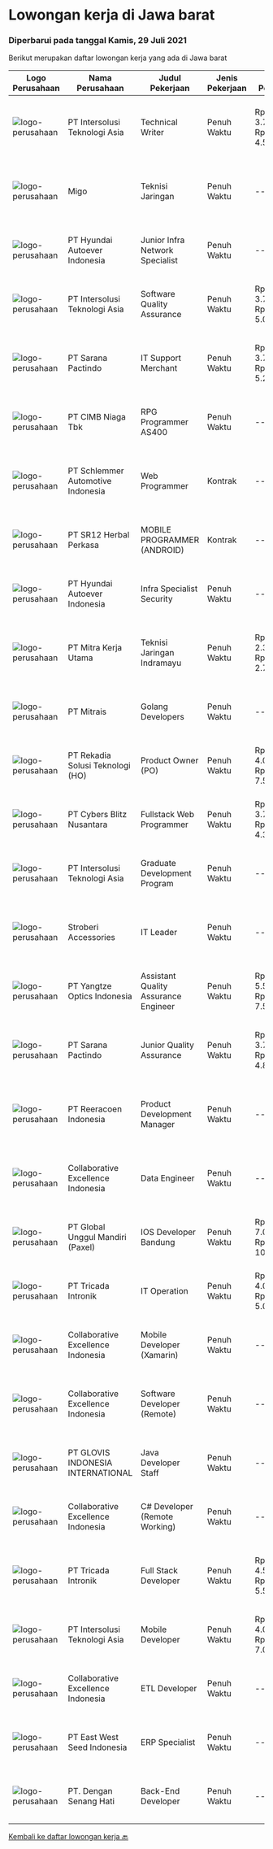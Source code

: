 
  # Lowongan kerja di Jawa barat

  ### Diperbarui pada tanggal Kamis, 29 Juli 2021

  Berikut merupakan daftar lowongan kerja yang ada di Jawa barat

  |Logo Perusahaan | Nama Perusahaan | Judul Pekerjaan | Jenis Pekerjaan | Gaji Pekerjaan | Lokasi | Deskripsi | Tanggal diunggah | Pranala |
  | -------------- | --------------- | --------------- | --------- | --------- | -------------- | ------- | ----------- | ----------- |
  |![logo-perusahaan](https://image-service-cdn.seek.com.au/f715d3e393651de2fe5a9214d72612dd30f629b2/ee4dce1061f3f616224767ad58cb2fc751b8d2dc)|PT Intersolusi Teknologi Asia|Technical Writer|Penuh Waktu|Rp. 3.750.000-Rp. 4.500.000|Bandung|Responsibilities : Work with internal team to understand product documentation requirements. Deliver strong documents that fulfil company standards....|Rabu, 28 Juli 2021|https://www.jobstreet.co.id/id/job/technical-writer-3587279?token=0~c963a41a-29c6-486c-8ccb-10d07fd5f538&sectionRank=1&jobId=jobstreet-id-job-3587279|
|![logo-perusahaan](https://image-service-cdn.seek.com.au/fc0eae7ab5ca75a25a9be9b915b6e05eeaeeb1b9/ee4dce1061f3f616224767ad58cb2fc751b8d2dc)|Migo|Teknisi Jaringan|Penuh Waktu|---|Cirebon|Gambaran Pekerjaan Tim Operations Migo memiliki misi untuk menghadirkan Migo Download Station (MDS) yang berkualitas dan menyiapkannya hingga dapat...|Rabu, 28 Juli 2021|https://www.jobstreet.co.id/id/job/teknisi-jaringan-11211133/origin/ph?token=0~c963a41a-29c6-486c-8ccb-10d07fd5f538&sectionRank=2&jobId=jobstreet-ph-job-11211133|
|![logo-perusahaan](https://image-service-cdn.seek.com.au/6b27c1b5e1627dbb544ef316ebb60f2e612d82bc/ee4dce1061f3f616224767ad58cb2fc751b8d2dc)|PT Hyundai Autoever Indonesia|Junior Infra Network Specialist|Penuh Waktu|---|Bekasi|Purpose of PositionSupports and managed network. Analyze, resolves and reports on network issues. Must be able to weigh business against the need for...|Rabu, 28 Juli 2021|https://www.jobstreet.co.id/id/job/junior-infra-network-specialist-3586993?token=0~c963a41a-29c6-486c-8ccb-10d07fd5f538&sectionRank=3&jobId=jobstreet-id-job-3586993|
|![logo-perusahaan](https://image-service-cdn.seek.com.au/f715d3e393651de2fe5a9214d72612dd30f629b2/ee4dce1061f3f616224767ad58cb2fc751b8d2dc)|PT Intersolusi Teknologi Asia|Software Quality Assurance|Penuh Waktu|Rp. 3.750.000-Rp. 5.000.000|Bandung|Responsibilities: Conducting software testing process. Provide feedback for any software issue. Ensure the delivery of high quality software. In...|Rabu, 28 Juli 2021|https://www.jobstreet.co.id/id/job/software-quality-assurance-3587300?token=0~c963a41a-29c6-486c-8ccb-10d07fd5f538&sectionRank=4&jobId=jobstreet-id-job-3587300|
|![logo-perusahaan](https://image-service-cdn.seek.com.au/98982338245954acade7338ecccff8adaf4bc449/ee4dce1061f3f616224767ad58cb2fc751b8d2dc)|PT Sarana Pactindo|IT Support Merchant|Penuh Waktu|Rp. 3.750.000-Rp. 5.250.000|Bandung|Persyaratan :  Lulusan SMK/D3 (Rekayasa Perangkat Lunak/Informatika sederajat sesuai dengan bidang IT) Terbiasa menggunakan OS Linux ( minimal Ubuntu...|Selasa, 27 Juli 2021|https://www.jobstreet.co.id/id/job/it-support-merchant-3586206?token=0~c963a41a-29c6-486c-8ccb-10d07fd5f538&sectionRank=5&jobId=jobstreet-id-job-3586206|
|![logo-perusahaan](https://image-service-cdn.seek.com.au/2c6f6f12cb15b08239744ca7630b97fee07e84ce/ee4dce1061f3f616224767ad58cb2fc751b8d2dc)|PT CIMB Niaga Tbk|RPG Programmer AS400|Penuh Waktu|---|Jakarta Raya|Job Description: Create new program and modification as required by business unit Prepare system solution on root cause as preventive action Create...|Rabu, 28 Juli 2021|https://www.jobstreet.co.id/id/job/rpg-programmer-as400-3580663?token=0~c963a41a-29c6-486c-8ccb-10d07fd5f538&sectionRank=6&jobId=jobstreet-id-job-3580663|
|![logo-perusahaan](https://image-service-cdn.seek.com.au/9ef84087f3db8f85599df720466b54b0643f6a4a/ee4dce1061f3f616224767ad58cb2fc751b8d2dc)|PT Schlemmer Automotive Indonesia|Web Programmer|Kontrak|---|Cikarang|18-25 tahun Min D3/S1 1 year experience Pernah mengembangkan aplikasi web Familiar dengan codeigniter Mengerti manajemen database Paham javascript,...|Rabu, 28 Juli 2021|https://www.jobstreet.co.id/id/job/web-programmer-3587838?token=0~c963a41a-29c6-486c-8ccb-10d07fd5f538&sectionRank=7&jobId=jobstreet-id-job-3587838|
|![logo-perusahaan](https://image-service-cdn.seek.com.au/22049e20562d96d0e6f3a7839a4780900a5cbbf5/ee4dce1061f3f616224767ad58cb2fc751b8d2dc)|PT SR12 Herbal Perkasa|MOBILE PROGRAMMER (ANDROID)|Kontrak|---|Bogor|Deskripsi pekerjaan:- Membuat aplikasi mobile berbasis android- Menyelesaikan tugas pembuatan program sesuai dengan target waktu yang disepakati.-...|Rabu, 28 Juli 2021|https://www.jobstreet.co.id/id/job/mobile-programmer-android-3576929?token=0~c963a41a-29c6-486c-8ccb-10d07fd5f538&sectionRank=8&jobId=jobstreet-id-job-3576929|
|![logo-perusahaan](https://image-service-cdn.seek.com.au/6b27c1b5e1627dbb544ef316ebb60f2e612d82bc/ee4dce1061f3f616224767ad58cb2fc751b8d2dc)|PT Hyundai Autoever Indonesia|Infra Specialist Security|Penuh Waktu|---|Bekasi|PURPOSE of POSITIONParticipate and manage in all aspects of information and network security including intrusion detection, incident response,...|Rabu, 28 Juli 2021|https://www.jobstreet.co.id/id/job/infra-specialist-security-3586991?token=0~c963a41a-29c6-486c-8ccb-10d07fd5f538&sectionRank=9&jobId=jobstreet-id-job-3586991|
|![logo-perusahaan](https://image-service-cdn.seek.com.au/69d81c490d2371642ca2c0cace747efd527541cf/ee4dce1061f3f616224767ad58cb2fc751b8d2dc)|PT Mitra Kerja Utama|Teknisi Jaringan Indramayu|Penuh Waktu|Rp. 2.300.000-Rp. 2.700.000|Jawa Barat|WE'RE HIRING TEKNISI FIBER OPTIC !PT. Mitra Kerja Utama merupakan perusahaan yang bergerak di bidang Recruitment Consultant, saat ini salah satu klien...|Selasa, 27 Juli 2021|https://www.jobstreet.co.id/id/job/teknisi-jaringan-indramayu-3585980?token=0~c963a41a-29c6-486c-8ccb-10d07fd5f538&sectionRank=10&jobId=jobstreet-id-job-3585980|
|![logo-perusahaan](https://image-service-cdn.seek.com.au/969b0c47f133a1e0155056a5d964c63953dd6304/ee4dce1061f3f616224767ad58cb2fc751b8d2dc)|PT Mitrais|Golang Developers|Penuh Waktu|---|Bali|Build your Career with Mitrais!We're looking for experienced Golang Developers to be part of our team. What will you be doing? Liaising with...|Rabu, 28 Juli 2021|https://www.jobstreet.co.id/id/job/golang-developers-3587780?token=0~c963a41a-29c6-486c-8ccb-10d07fd5f538&sectionRank=11&jobId=jobstreet-id-job-3587780|
|![logo-perusahaan](https://image-service-cdn.seek.com.au/78cefd5626a4f4ca4b72f03201679d311ed78d3c/ee4dce1061f3f616224767ad58cb2fc751b8d2dc)|PT Rekadia Solusi Teknologi (HO)|Product Owner (PO)|Penuh Waktu|Rp. 4.000.000-Rp. 7.500.000|Bandung|Job Description: Responsible for running the project according to the timeline, budget &amp; scope of work Responsible for providing satisfactory...|Selasa, 27 Juli 2021|https://www.jobstreet.co.id/id/job/product-owner-po-3586412?token=0~c963a41a-29c6-486c-8ccb-10d07fd5f538&sectionRank=12&jobId=jobstreet-id-job-3586412|
|![logo-perusahaan](https://image-service-cdn.seek.com.au/3e2e4c4d4c011dd17580433620f560a3a0047aca/ee4dce1061f3f616224767ad58cb2fc751b8d2dc)|PT Cybers Blitz Nusantara|Fullstack Web Programmer|Penuh Waktu|Rp. 3.700.000-Rp. 4.300.000|Bandung|Persyaratan: Minimal lulusan SMK atau sederajat Menguasai bahasa pemrograman PHP Menguasai Framework PHP YII/CI/Laravel lebih diutamakan Menguasai...|Rabu, 28 Juli 2021|https://www.jobstreet.co.id/id/job/fullstack-web-programmer-3575927?token=0~c963a41a-29c6-486c-8ccb-10d07fd5f538&sectionRank=13&jobId=jobstreet-id-job-3575927|
|![logo-perusahaan](https://image-service-cdn.seek.com.au/f715d3e393651de2fe5a9214d72612dd30f629b2/ee4dce1061f3f616224767ad58cb2fc751b8d2dc)|PT Intersolusi Teknologi Asia|Graduate Development Program|Penuh Waktu|---|Bandung|RESPONSIBILITIES: Will be train as developer for 3 or 4 months. REQUIREMENTS: Candidate must possess at least Diploma, Bachelor's Degree in Computer...|Rabu, 28 Juli 2021|https://www.jobstreet.co.id/id/job/graduate-development-program-3587168?token=0~c963a41a-29c6-486c-8ccb-10d07fd5f538&sectionRank=14&jobId=jobstreet-id-job-3587168|
|![logo-perusahaan](https://image-service-cdn.seek.com.au/a820a4ec18fa700b64dd07ed5de8304c789110ae/ee4dce1061f3f616224767ad58cb2fc751b8d2dc)|Stroberi Accessories|IT Leader|Penuh Waktu|---|Bandung|Deskripsi pekerjaan :-   Melakukan maintanance dan adminitrasi software &amp; hardware.-   Melakukan maintenance jaringan internet dan berkoordinasi...|Selasa, 27 Juli 2021|https://www.jobstreet.co.id/id/job/it-leader-3586389?token=0~c963a41a-29c6-486c-8ccb-10d07fd5f538&sectionRank=15&jobId=jobstreet-id-job-3586389|
|![logo-perusahaan](https://image-service-cdn.seek.com.au/752a6006745eaede66455386f7757e7d2ab4aa46/ee4dce1061f3f616224767ad58cb2fc751b8d2dc)|PT Yangtze Optics Indonesia|Assistant Quality Assurance Engineer|Penuh Waktu|Rp. 5.500.000-Rp. 7.500.000|Karawang|Requirement : Age maximum 30 Years old Having Education in Bachelor, major : science or equivalent Experience at least 2 years as Quality staff/...|Selasa, 27 Juli 2021|https://www.jobstreet.co.id/id/job/assistant-quality-assurance-engineer-3586716?token=0~c963a41a-29c6-486c-8ccb-10d07fd5f538&sectionRank=16&jobId=jobstreet-id-job-3586716|
|![logo-perusahaan](https://image-service-cdn.seek.com.au/98982338245954acade7338ecccff8adaf4bc449/ee4dce1061f3f616224767ad58cb2fc751b8d2dc)|PT Sarana Pactindo|Junior Quality Assurance|Penuh Waktu|Rp. 3.750.000-Rp. 4.875.000|Bandung|Kandidat harus memiliki setidaknya Gelar Sarjana di Ilmu Komputer/Teknologi Informasi atau setara. Setidaknya memiliki 1 tahun pengalaman dalam bidang...|Senin, 26 Juli 2021|https://www.jobstreet.co.id/id/job/junior-quality-assurance-3585159?token=0~c963a41a-29c6-486c-8ccb-10d07fd5f538&sectionRank=17&jobId=jobstreet-id-job-3585159|
|![logo-perusahaan](https://image-service-cdn.seek.com.au/937201ecb5f79152c7101de1a55ef90302a01e10/ee4dce1061f3f616224767ad58cb2fc751b8d2dc)|PT Reeracoen Indonesia|Product Development Manager|Penuh Waktu|---|Jakarta Selatan|ENGINEERING MANAGER - PRODUCT DEVELOPMENT (JAKARTA) [49780] COMPANY CATEGORY : IT/Financial Technology JOB SUMMARY : Set high level technical...|Selasa, 27 Juli 2021|https://www.jobstreet.co.id/id/job/product-development-manager-3586133?token=0~c963a41a-29c6-486c-8ccb-10d07fd5f538&sectionRank=18&jobId=jobstreet-id-job-3586133|
|![logo-perusahaan](https://image-service-cdn.seek.com.au/7145b1ba6bc0dbd678e2bf86d776dd2b1b9b81f6/ee4dce1061f3f616224767ad58cb2fc751b8d2dc)|Collaborative Excellence Indonesia|Data Engineer|Penuh Waktu|---|Bali|Job Description Develops or modifies data models, ETL processes, and BI tool solutions Ensures appropriate documentation for all development and...|Rabu, 28 Juli 2021|https://www.jobstreet.co.id/id/job/data-engineer-3587388?token=0~c963a41a-29c6-486c-8ccb-10d07fd5f538&sectionRank=19&jobId=jobstreet-id-job-3587388|
|![logo-perusahaan](https://image-service-cdn.seek.com.au/994a9ba0c6e2c59882142c289c76b46236980b37/ee4dce1061f3f616224767ad58cb2fc751b8d2dc)|PT Global Unggul Mandiri (Paxel)|IOS Developer Bandung|Penuh Waktu|Rp. 7.000.000-Rp. 10.000.000|Bandung|Competencies: Ios Programming , Xcode, Swift Familiar with Git is a must  Maps and GeoLocation API/Library service is a plus Attributes: Excellent...|Rabu, 28 Juli 2021|https://www.jobstreet.co.id/id/job/ios-developer-bandung-3577129?token=0~c963a41a-29c6-486c-8ccb-10d07fd5f538&sectionRank=20&jobId=jobstreet-id-job-3577129|
|![logo-perusahaan](https://image-service-cdn.seek.com.au/f59ae2c18bc86d08afe0fb5316a394830659e2c6/ee4dce1061f3f616224767ad58cb2fc751b8d2dc)|PT Tricada Intronik|IT Operation|Penuh Waktu|Rp. 4.000.000-Rp. 5.000.000|Jakarta Raya|Responsibility: You will be responsible to provide technical support and maintain products’ on customer’s site. Your work hours will be based on...|Senin, 26 Juli 2021|https://www.jobstreet.co.id/id/job/it-operation-3585691?token=0~c963a41a-29c6-486c-8ccb-10d07fd5f538&sectionRank=21&jobId=jobstreet-id-job-3585691|
|![logo-perusahaan](https://image-service-cdn.seek.com.au/7145b1ba6bc0dbd678e2bf86d776dd2b1b9b81f6/ee4dce1061f3f616224767ad58cb2fc751b8d2dc)|Collaborative Excellence Indonesia|Mobile Developer (Xamarin)|Penuh Waktu|---|Jakarta Raya|Responsibilities: Capable of understanding and delivering development according to plan Understanding software development lifecycle, solution,...|Rabu, 28 Juli 2021|https://www.jobstreet.co.id/id/job/mobile-developer-xamarin-3587938?token=0~c963a41a-29c6-486c-8ccb-10d07fd5f538&sectionRank=22&jobId=jobstreet-id-job-3587938|
|![logo-perusahaan](https://image-service-cdn.seek.com.au/7145b1ba6bc0dbd678e2bf86d776dd2b1b9b81f6/ee4dce1061f3f616224767ad58cb2fc751b8d2dc)|Collaborative Excellence Indonesia|Software Developer (Remote)|Penuh Waktu|---|Jawa Timur|Responsibilities: Work with Product Management and Products Engineering teams to design, develop, maintain and enhance web-based and mobile-based...|Rabu, 28 Juli 2021|https://www.jobstreet.co.id/id/job/software-developer-remote-3587937?token=0~c963a41a-29c6-486c-8ccb-10d07fd5f538&sectionRank=23&jobId=jobstreet-id-job-3587937|
|![logo-perusahaan](https://image-service-cdn.seek.com.au/e35e7c3a627095e1a7c64ac0e76ddcdaa7bf2520/ee4dce1061f3f616224767ad58cb2fc751b8d2dc)|PT GLOVIS INDONESIA INTERNATIONAL|Java Developer Staff|Penuh Waktu|---|Cikarang|Responsibilities: Execute full Software Development Life Cycle (SDLC) Develop flowcharts, layouts and documentation to identify requirements and...|Rabu, 28 Juli 2021|https://www.jobstreet.co.id/id/job/java-developer-staff-3580573?token=0~c963a41a-29c6-486c-8ccb-10d07fd5f538&sectionRank=24&jobId=jobstreet-id-job-3580573|
|![logo-perusahaan](https://image-service-cdn.seek.com.au/7145b1ba6bc0dbd678e2bf86d776dd2b1b9b81f6/ee4dce1061f3f616224767ad58cb2fc751b8d2dc)|Collaborative Excellence Indonesia|C# Developer (Remote Working)|Penuh Waktu|---|Jakarta Raya|Responsibilities: Design, coding, and testing of modules for various components of our product framework Capable of understanding and delivering...|Rabu, 28 Juli 2021|https://www.jobstreet.co.id/id/job/c-developer-remote-working-3587383?token=0~c963a41a-29c6-486c-8ccb-10d07fd5f538&sectionRank=25&jobId=jobstreet-id-job-3587383|
|![logo-perusahaan](https://image-service-cdn.seek.com.au/f59ae2c18bc86d08afe0fb5316a394830659e2c6/ee4dce1061f3f616224767ad58cb2fc751b8d2dc)|PT Tricada Intronik|Full Stack Developer|Penuh Waktu|Rp. 4.500.000-Rp. 5.500.000|Bandung|Deskripsi pekerjaan: Full stack Javascript Berpengalaman membuat RESTful API dengan Nodejs, Express js &amp; MySql Membuat web dengan ReactjS Membuat...|Selasa, 27 Juli 2021|https://www.jobstreet.co.id/id/job/full-stack-developer-3576183?token=0~c963a41a-29c6-486c-8ccb-10d07fd5f538&sectionRank=26&jobId=jobstreet-id-job-3576183|
|![logo-perusahaan](https://image-service-cdn.seek.com.au/f715d3e393651de2fe5a9214d72612dd30f629b2/ee4dce1061f3f616224767ad58cb2fc751b8d2dc)|PT Intersolusi Teknologi Asia|Mobile Developer|Penuh Waktu|Rp. 4.000.000-Rp. 7.000.000|Jakarta Raya|Responsibilities: Design and build applications for mobile platform. Ensure the performance, quality, and responsiveness of applications. Collaborate...|Rabu, 28 Juli 2021|https://www.jobstreet.co.id/id/job/mobile-developer-3587006?token=0~c963a41a-29c6-486c-8ccb-10d07fd5f538&sectionRank=27&jobId=jobstreet-id-job-3587006|
|![logo-perusahaan](https://image-service-cdn.seek.com.au/7145b1ba6bc0dbd678e2bf86d776dd2b1b9b81f6/ee4dce1061f3f616224767ad58cb2fc751b8d2dc)|Collaborative Excellence Indonesia|ETL Developer|Penuh Waktu|---|Bali|Job Description Developing database objects and creates and automate ETL processes Develop and execute database queries and conduct analysis Provides...|Rabu, 28 Juli 2021|https://www.jobstreet.co.id/id/job/etl-developer-3587939?token=0~c963a41a-29c6-486c-8ccb-10d07fd5f538&sectionRank=28&jobId=jobstreet-id-job-3587939|
|![logo-perusahaan](https://image-service-cdn.seek.com.au/c45923bb29ae0d03312d1402815f17d1f3f1bdf0/ee4dce1061f3f616224767ad58cb2fc751b8d2dc)|PT East West Seed Indonesia|ERP Specialist|Penuh Waktu|---|Purwakarta|Requirements: Bachelor’s degree in Computer Science, Computer Engineering, or relevant field. Minimum of 5 years’ experience in a similar role. Strong...|Rabu, 28 Juli 2021|https://www.jobstreet.co.id/id/job/erp-specialist-3586897?token=0~c963a41a-29c6-486c-8ccb-10d07fd5f538&sectionRank=29&jobId=jobstreet-id-job-3586897|
|![logo-perusahaan](https://image-service-cdn.seek.com.au/d07ca249479de2cd8f38608547749d04ecb951ab/ee4dce1061f3f616224767ad58cb2fc751b8d2dc)|PT. Dengan Senang Hati|Back-End Developer|Penuh Waktu|---|Jawa Barat|Strong knowledge of Laravel Framework Proficiency in code versioning tools such as Git Experience with Linux/Unix and server management Strong...|Rabu, 28 Juli 2021|https://www.jobstreet.co.id/id/job/back-end-developer-3587085?token=0~c963a41a-29c6-486c-8ccb-10d07fd5f538&sectionRank=30&jobId=jobstreet-id-job-3587085|


  [Kembali ke daftar lowongan kerja 🔙](../README.md#daftar-lowongan-kerja)
  